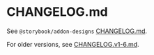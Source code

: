 # CHANGELOG.md

See `@storybook/addon-designs` [CHANGELOG.md](./packages/storybook-addon-designs/CHANGELOG.md).

For older versions, see [CHANGELOG.v1-6.md](./CHANGELOG.v1-6.md).
